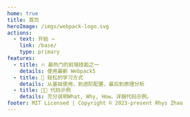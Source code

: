 ```yaml
---
home: true
title: 首页
heroImage: /imgs/webpack-logo.svg
actions:
  - text: 开始 →
    link: /base/
    type: primary
features:
  - title: 🔥 最热门的前端技能之一
    details: 使用最新 Webpack5
  - title: 📜 轻松的学习方式
    details: 从基础使用，到进阶配置，最后到原理分析
  - title: 🧑‍💻 代码示例
    details: 充分说明What, Why, How。详细代码示例。
footer: MIT Licensed | Copyright © 2023-present Rhys Zhao
---
```

